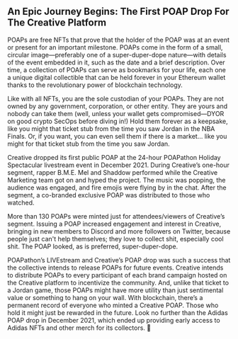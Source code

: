 ## An Epic Journey Begins: The First POAP Drop For The Creative Platform

POAPs are free NFTs that prove that the holder of the POAP was at an event or present for an important milestone. POAPs come in the form of a small, circular image—preferably one of a super-duper-dope nature—with details of the event embedded in it, such as the date and a brief description. Over time, a collection of POAPs can serve as bookmarks for your life, each one a unique digital collectible that can be held forever in your Ethereum wallet thanks to the revolutionary power of blockchain technology. 

Like with all NFTs, you are the sole custodian of your POAPs. They are not owned by any government, corporation, or other entity. They are yours and nobody can take them (well, unless your wallet gets compromised—DYOR on good crypto SecOps before diving in!) Hold them forever as a keepsake, like you might that ticket stub from the time you saw Jordan in the NBA Finals. Or, if you want, you can even sell them if there is a market… like you might for that ticket stub from the time you saw Jordan.

Creative dropped its first public POAP at the 24-hour POAPathon Holiday Spectacular livestream event in December 2021. During Creative’s one-hour segment, rapper B.M.E. Mel and Shaddow
performed while the Creative Marketing team got on and hyped the project. The music was popping, the audience was engaged, and fire emojis were flying by in the chat. After the segment, a co-branded exclusive POAP was distributed to those who watched.

More than 130 POAPs were minted just for attendees/viewers of Creative’s segment. Issuing a POAP increased engagement and interest in Creative, bringing in new members to Discord and more followers on Twitter, because people just can't help themselves; they love to collect shit, especially cool shit. The POAP looked, as is preferred, super-duper-dope. 

POAPathon’s LIVEstream and Creative’s POAP drop was such a success that the collective intends to release POAPs for future events. Creative intends to distribute POAPs to every participant of each brand campaign hosted on the Creative platform to incentivize the community. And, unlike that ticket to a Jordan game, those POAPs might have more utility than just sentimental value or something to hang on your wall. With blockchain, there’s a permanent record of everyone who minted a Creative POAP. Those who hold it might just be rewarded in the future. Look no further than the Adidas POAP drop in December 2021, which ended up providing early access to Adidas NFTs and other merch for its collectors. 👀

